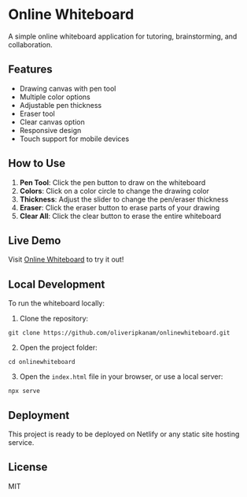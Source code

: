 # Online Whiteboard

A simple online whiteboard application for tutoring, brainstorming, and collaboration.

## Features

- Drawing canvas with pen tool
- Multiple color options
- Adjustable pen thickness
- Eraser tool
- Clear canvas option
- Responsive design
- Touch support for mobile devices

## How to Use

1. **Pen Tool**: Click the pen button to draw on the whiteboard
2. **Colors**: Click on a color circle to change the drawing color
3. **Thickness**: Adjust the slider to change the pen/eraser thickness
4. **Eraser**: Click the eraser button to erase parts of your drawing
5. **Clear All**: Click the clear button to erase the entire whiteboard

## Live Demo

Visit [Online Whiteboard](https://your-netlify-url.netlify.app) to try it out!

## Local Development

To run the whiteboard locally:

1. Clone the repository:
```
git clone https://github.com/oliveripkanam/onlinewhiteboard.git
```

2. Open the project folder:
```
cd onlinewhiteboard
```

3. Open the `index.html` file in your browser, or use a local server:
```
npx serve
```

## Deployment

This project is ready to be deployed on Netlify or any static site hosting service.

## License

MIT 